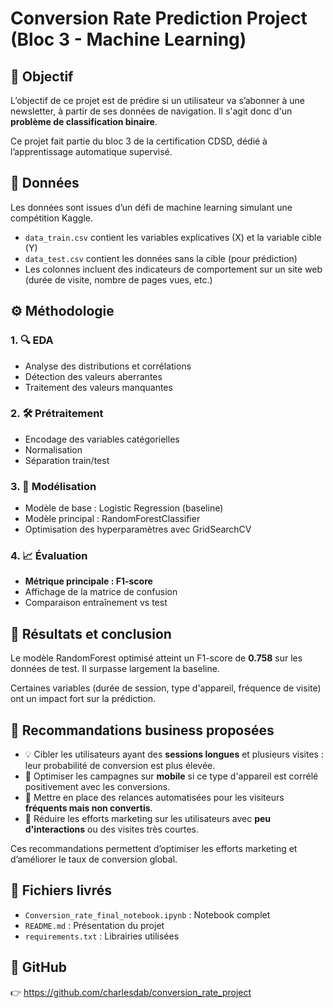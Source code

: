 # Conversion Rate Prediction Project (Bloc 3 - Machine Learning)

## 🧠 Objectif

L’objectif de ce projet est de prédire si un utilisateur va s’abonner à une newsletter, à partir de ses données de navigation. Il s'agit donc d'un **problème de classification binaire**.

Ce projet fait partie du bloc 3 de la certification CDSD, dédié à l’apprentissage automatique supervisé.

## 📂 Données

Les données sont issues d’un défi de machine learning simulant une compétition Kaggle.

- `data_train.csv` contient les variables explicatives (X) et la variable cible (Y)
- `data_test.csv` contient les données sans la cible (pour prédiction)
- Les colonnes incluent des indicateurs de comportement sur un site web (durée de visite, nombre de pages vues, etc.)

## ⚙️ Méthodologie

### 1. 🔍 EDA
- Analyse des distributions et corrélations
- Détection des valeurs aberrantes
- Traitement des valeurs manquantes

### 2. 🛠️ Prétraitement
- Encodage des variables catégorielles
- Normalisation
- Séparation train/test

### 3. 🧪 Modélisation
- Modèle de base : Logistic Regression (baseline)
- Modèle principal : RandomForestClassifier
- Optimisation des hyperparamètres avec GridSearchCV

### 4. 📈 Évaluation
- **Métrique principale : F1-score**
- Affichage de la matrice de confusion
- Comparaison entraînement vs test

## 🧠 Résultats et conclusion

Le modèle RandomForest optimisé atteint un F1-score de **0.758** sur les données de test. Il surpasse largement la baseline.

Certaines variables (durée de session, type d'appareil, fréquence de visite) ont un impact fort sur la prédiction.

## 📢 Recommandations business proposées

- 💡 Cibler les utilisateurs ayant des **sessions longues** et plusieurs visites : leur probabilité de conversion est plus élevée.
- 📱 Optimiser les campagnes sur **mobile** si ce type d'appareil est corrélé positivement avec les conversions.
- 🔁 Mettre en place des relances automatisées pour les visiteurs **fréquents mais non convertis**.
- 🚫 Réduire les efforts marketing sur les utilisateurs avec **peu d'interactions** ou des visites très courtes.

Ces recommandations permettent d’optimiser les efforts marketing et d’améliorer le taux de conversion global.

## 📄 Fichiers livrés

- `Conversion_rate_final_notebook.ipynb` : Notebook complet
- `README.md` : Présentation du projet
- `requirements.txt` : Librairies utilisées

## 🔗 GitHub

👉 https://github.com/charlesdab/conversion_rate_project
